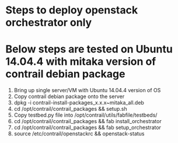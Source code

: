 
# Steps to deploy openstack orchestrator only
# Below steps are tested on Ubuntu 14.04.4 with mitaka version of contrail debian package

1. Bring up single server/VM with Ubuntu 14.04.4 version of OS
2. Copy contrail debian package onto the server
3. dpkg -i contrail-install-packages_x.x.x~mitaka_all.deb
4. cd /opt/contrail/contrail_packages && setup.sh
5. Copy testbed.py file into /opt/contrail/utils/fabfile/testbeds/
6. cd /opt/contrail/contrail_packages && fab install_orchestrator
7. cd /opt/contrail/contrail_packages && fab setup_orchestrator
6. source /etc/contrail/openstackrc && openstack-status
